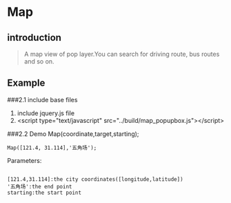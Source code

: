 Map
=====
introduction
----------
>A map view of pop layer.You can search for driving route, bus routes and so on.
    
Example
--------
###2.1 include base files
1. include jquery.js file
2. &lt;script type="text/javascript" src="../build/map_popupbox.js"&gt;&lt;/script&gt;

###2.2 Demo
Map(coordinate,target,starting);
<pre>
<code>Map([121.4, 31.114],'五角场');</code>
</pre>

Parameters:
<pre>
<code>
[121.4,31.114]:the city coordinates([longitude,latitude])
'五角场':the end point
starting:the start point
</code>
</pre>

